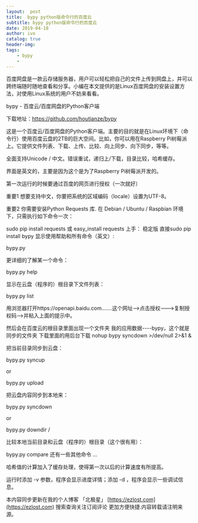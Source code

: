 ```yaml
---
layout:  post
title:  bypy python版命令行的百度云
subtitle: bypy python版命令行的百度云 
date: 2019-04-18
author: ivo
catalog: true
header-img:
tags:
    - bypy
    - 
---
```

百度网盘是一款云存储服务器，用户可以轻松把自己的文件上传到网盘上，并可以跨终端随时随地查看和分享。小编在本文提供的是Linux百度网盘的安装设置方法，对使用Linux系统的用户不妨来看看。

bypy - 百度云/百度网盘的Python客户端

下载地址：https://github.com/houtianze/bypy


这是一个百度云/百度网盘的Python客户端。主要的目的就是在Linux环境下（命令行）使用百度云盘的2TB的巨大空间。比如，你可以用在Raspberry Pi树莓派上。它提供文件列表、下载、上传、比较、向上同步、向下同步，等等。


全面支持Unicode / 中文。错误重试，递归上/下载，目录比较，哈希缓存。

界面是英文的，主要是因为这个是为了Raspberry Pi树莓派开发的。

第一次运行的时候要通过百度的网页进行授权（一次就好）

重要1 想要支持中文，你要把系统的区域编码（locale）设置为UTF-8。

重要2 你需要安装Python Requests 库. 在 Debian / Ubuntu / Raspbian 环境下，只需执行如下命令一次：

sudo pip install requests 或 easy_install requests
上手：
稳定版 直接sudo pip install bypy
显示使用帮助和所有命令（英文）:

bypy.py

更详细的了解某一个命令：

bypy.py help

显示在云盘（程序的）根目录下文件列表：

bypy.py list

用浏览器打开https://openapi.baidu.com.......这个网址-->点击授权--->复制授权码-->并粘入上面的提示中。

然后会在百度云的根目录里面出现一个文件夹
我的应用数据----bypy，这个就是同步的文件夹
下载里面的用后台下载 nohup bypy syncdown >/dev/null 2>&1 &

把当前目录同步到云盘：

bypy.py syncup

or

bypy.py upload

把云盘内容同步到本地来：

bypy.py syncdown

or

bypy.py downdir /

比较本地当前目录和云盘（程序的）根目录（这个很有用）：

bypy.py compare
还有一些其他命令 ...

哈希值的计算加入了缓存处理，使得第一次以后的计算速度有所提高。

运行时添加 -v 参数，程序会显示进度详情；添加 -d ，程序会显示一些调试信息。


本内容同步更新在我的个人博客 「北极星」 [https://ezlost.com](https://ezlost.com)  搜索查询关注订阅评论 更加方便快捷.内容转载请注明来源。
